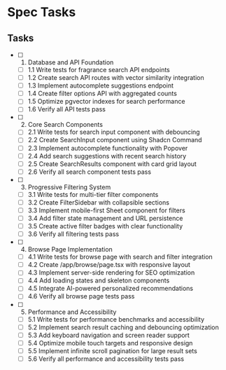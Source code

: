 # Spec Tasks

## Tasks

- [ ] 1. Database and API Foundation
  - [ ] 1.1 Write tests for fragrance search API endpoints
  - [ ] 1.2 Create search API routes with vector similarity integration
  - [ ] 1.3 Implement autocomplete suggestions endpoint
  - [ ] 1.4 Create filter options API with aggregated counts
  - [ ] 1.5 Optimize pgvector indexes for search performance
  - [ ] 1.6 Verify all API tests pass

- [ ] 2. Core Search Components
  - [ ] 2.1 Write tests for search input component with debouncing
  - [ ] 2.2 Create SearchInput component using Shadcn Command
  - [ ] 2.3 Implement autocomplete functionality with Popover
  - [ ] 2.4 Add search suggestions with recent search history
  - [ ] 2.5 Create SearchResults component with card grid layout
  - [ ] 2.6 Verify all search component tests pass

- [ ] 3. Progressive Filtering System
  - [ ] 3.1 Write tests for multi-tier filter components
  - [ ] 3.2 Create FilterSidebar with collapsible sections
  - [ ] 3.3 Implement mobile-first Sheet component for filters
  - [ ] 3.4 Add filter state management and URL persistence
  - [ ] 3.5 Create active filter badges with clear functionality
  - [ ] 3.6 Verify all filtering tests pass

- [ ] 4. Browse Page Implementation
  - [ ] 4.1 Write tests for browse page with search and filter integration
  - [ ] 4.2 Create /app/browse/page.tsx with responsive layout
  - [ ] 4.3 Implement server-side rendering for SEO optimization
  - [ ] 4.4 Add loading states and skeleton components
  - [ ] 4.5 Integrate AI-powered personalized recommendations
  - [ ] 4.6 Verify all browse page tests pass

- [ ] 5. Performance and Accessibility
  - [ ] 5.1 Write tests for performance benchmarks and accessibility
  - [ ] 5.2 Implement search result caching and debouncing optimization
  - [ ] 5.3 Add keyboard navigation and screen reader support
  - [ ] 5.4 Optimize mobile touch targets and responsive design
  - [ ] 5.5 Implement infinite scroll pagination for large result sets
  - [ ] 5.6 Verify all performance and accessibility tests pass